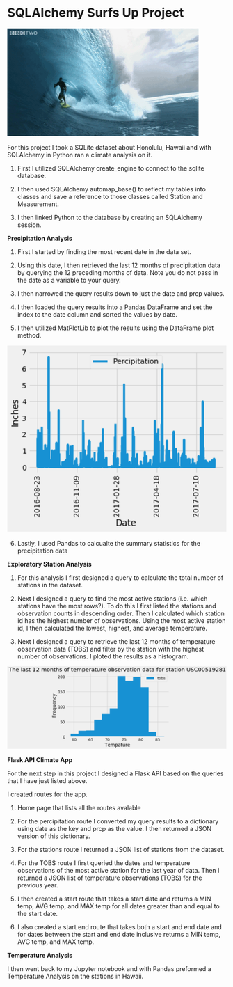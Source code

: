 # SQLAlchemy Surfs Up Project

![](Surf.gif)

For this project I took a SQLite dataset about Honolulu, Hawaii and with SQLAlchemy in Python ran a climate analysis on it. 

1. First I utilized SQLAlchemy create_engine to connect to the sqlite database.


2. I then used SQLAlchemy automap_base() to reflect my tables into classes and save a reference to those classes called Station and Measurement.


3. I then linked Python to the database by creating an SQLAlchemy session.

**Precipitation Analysis**

1. First I started by finding the most recent date in the data set.


2. Using this date, I then retrieved the last 12 months of precipitation data by querying the 12 preceding months of data. Note you do not pass in the date as a variable to your query.


3. I then narrowed the query results down to just the date and prcp values.


4. I then loaded the query results into a Pandas DataFrame and set the index to the date column and sorted the values by date.


5. I then utilized MatPlotLib to plot the results using the DataFrame plot method.

![](hist2.png)

6. Lastly, I used Pandas to calcualte the summary statistics for the precipitation data

**Exploratory Station Analysis**

1. For this analysis I first designed a query to calculate the total number of stations in the dataset.


2. Next I designed a query to find the most active stations (i.e. which stations have the most rows?). To do this I first listed the stations and observation counts in descending order. Then I calculated which station id has the highest number of observations. Using the most active station id, I then calculated the lowest, highest, and average temperature.


6. Next I designed a query to retrieve the last 12 months of temperature observation data (TOBS) and filter by the station with the highest number of observations. I ploted the results as a histogram.

![](hist.png)

**Flask API Climate App**

For the next step in this project I designed a Flask API based on the queries that I have just listed above.

I created routes for the app.

1. Home page that lists all the routes avalable

2. For the percipitation route I converted my query results to a dictionary using date as the key and prcp as the value. I then returned a JSON version of this dictionary.

3. For the stations route I returned a JSON list of stations from the dataset.

4. For the TOBS route I first queried the dates and temperature observations of the most active station for the last year of data. Then I returned a JSON list of temperature observations (TOBS) for the previous year.

5. I then created a start route that takes a start date and returns a MIN temp, AVG temp, and MAX temp for all dates greater than and equal to the start date.

6. I also created a start end route that takes both a start and end date and for dates between the start and end date inclusive returns a MIN temp, AVG temp, and MAX temp.

**Temperature Analysis**

I then went back to my Jupyter notebook and with Pandas preformed a Temperature Analysis on the stations in Hawaii.


















